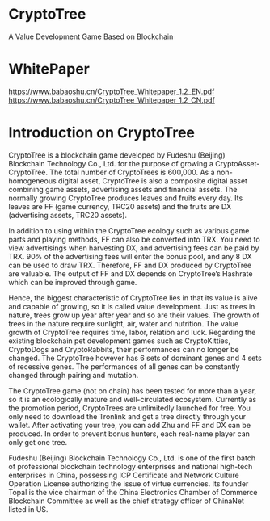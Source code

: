 # CryptoTree
A Value Development Game Based on Blockchain

# WhitePaper
https://www.babaoshu.cn/CryptoTree_Whitepaper_1.2_EN.pdf
https://www.babaoshu.cn/CryptoTree_Whitepaper_1.2_CN.pdf

# Introduction on CryptoTree
CryptoTree is a blockchain game developed by Fudeshu (Beijing) Blockchain Technology Co., Ltd. for the purpose of growing a CryptoAsset-CryptoTree. The total number of CryptoTrees is 600,000. As a non-homogeneous digital asset, CryptoTree is also a composite digital asset combining game assets, advertising assets and financial assets. The normally growing CryptoTree produces leaves and fruits every day. Its leaves are FF (game currency, TRC20 assets) and the fruits are DX (advertising assets, TRC20 assets).

In addition to using within the CryptoTree ecology such as various game parts and playing methods, FF can also be converted into TRX. You need to view advertisings when harvesting DX, and advertising fees can be paid by TRX. 90% of the advertising fees will enter the bonus pool, and any 8 DX can be used to draw TRX. Therefore, FF and DX produced by CryptoTree are valuable. The output of FF and DX depends on CryptoTree’s Hashrate which can be improved through game.

Hence, the biggest characteristic of CryptoTree lies in that its value is alive and capable of growing, so it is called value development. Just as trees in nature, trees grow up year after year and so are their values. The growth of trees in the nature require sunlight, air, water and nutrition. The value growth of CryptoTree requires time, labor, relation and luck. Regarding the existing blockchain pet development games such as CryptoKitties, CryptoDogs and CryptoRabbits, their performances can no longer be changed. The CryptoTree however has 6 sets of dominant genes and 4 sets of recessive genes. The performances of all genes can be constantly changed through pairing and mutation.

The CryptoTree game (not on chain) has been tested for more than a year, so it is an ecologically mature and well-circulated ecosystem. Currently as the promotion period, CryptoTrees are unlimitedly launched for free. You only need to download the Tronlink and get a tree directly through your wallet. After activating your tree, you can add Zhu and FF and DX can be produced. In order to prevent bonus hunters, each real-name player can only get one tree.

Fudeshu (Beijing) Blockchain Technology Co., Ltd. is one of the first batch of professional blockchain technology enterprises and national high-tech enterprises in China, possessing ICP Certificate and Network Culture Operation License authorizing the issue of virtue currencies. Its founder Topal is the vice chairman of the China Electronics Chamber of Commerce Blockchain Committee as well as the chief strategy officer of ChinaNet listed in US.
